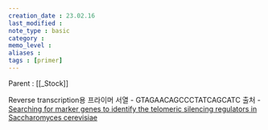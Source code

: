 ```yaml
---
creation_date : 23.02.16
last_modified :
note_type : basic
category :
memo_level :
aliases : 
tags : [primer]
---
```


Parent : [[_Stock]]

Reverse transcription용 프라이머
서열 - GTAGAACAGCCCTATCAGCATC
출처 - [Searching for marker genes to identify the telomeric silencing regulators in Saccharomyces cerevisiae](https://doi.org/10.7845/kjm.2022.2079)